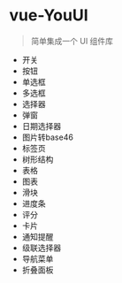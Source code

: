 # vue-YouUI

> 简单集成一个 UI 组件库

* 开关
* 按钮
* 单选框
* 多选框
* 选择器
* 弹窗
* 日期选择器
* 图片转base46
* 标签页
* 树形结构
* 表格
* 图表
* 滑块
* 进度条
* 评分
* 卡片
* 通知提醒
* 级联选择器
* 导航菜单
* 折叠面板
